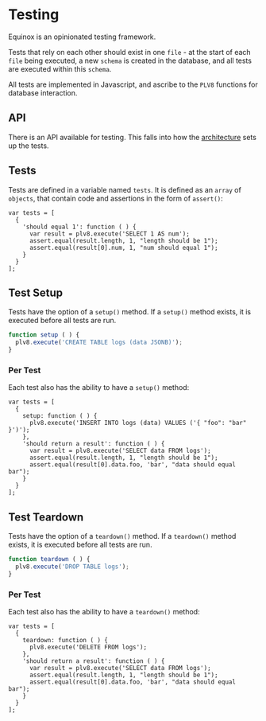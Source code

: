 # Testing

Equinox is an opinionated testing framework.

Tests that rely on each other should exist in one `file` - at the start of each
`file` being executed, a new `schema` is created in the database, and all tests
are executed within this `schema`.

All tests are implemented in Javascript, and ascribe to the `PLV8` functions
for database interaction.

## API

There is an API available for testing.  This falls into how the [architecture](architecure.md) sets up the tests.

## Tests

Tests are defined in a variable named `tests`.  It is defined as an `array` of
`objects`, that contain code and assertions in the form of `assert()`:

```
var tests = [
  {
    'should equal 1': function ( ) {
      var result = plv8.execute('SELECT 1 AS num');
      assert.equal(result.length, 1, "length should be 1");
      assert.equal(result[0].num, 1, "num should equal 1");
    }
  }
];
```

## Test Setup

Tests have the option of a `setup()` method.  If a `setup()` method exists,
it is executed before all tests are run.

```js
function setup ( ) {
  plv8.execute('CREATE TABLE logs (data JSONB)');
}
```

### Per Test

Each test also has the ability to have a `setup()` method:

```
var tests = [
  {
    setup: function ( ) {
      plv8.execute('INSERT INTO logs (data) VALUES ('{ "foo": "bar" }')');
    },
    'should return a result': function ( ) {
      var result = plv8.execute('SELECT data FROM logs');
      assert.equal(result.length, 1, "length should be 1");
      assert.equal(result[0].data.foo, 'bar', "data should equal bar");
    }
  }
];
```

## Test Teardown

Tests have the option of a `teardown()` method.  If a `teardown()` method exists,
it is executed before all tests are run.

```js
function teardown ( ) {
  plv8.execute('DROP TABLE logs');
}
```

### Per Test

Each test also has the ability to have a `teardown()` method:

```
var tests = [
  {
    teardown: function ( ) {
      plv8.execute('DELETE FROM logs');
    },
    'should return a result': function ( ) {
      var result = plv8.execute('SELECT data FROM logs');
      assert.equal(result.length, 1, "length should be 1");
      assert.equal(result[0].data.foo, 'bar', "data should equal bar");
    }
  }
];
```
